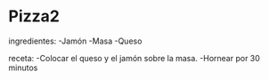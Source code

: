 # Pizza2
ingredientes:
-Jamón
-Masa
-Queso

receta:
-Colocar el queso y el jamón sobre la masa.
-Hornear por 30 minutos

